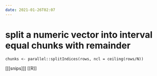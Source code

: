 ```yaml
---
date: 2021-01-26T02:07
---
```


# split a numeric vector into interval equal chunks with remainder

```
chunks <- parallel::splitIndices(rows, ncl = ceiling(rows/N))
```

[[[snips]]]
[[R]]